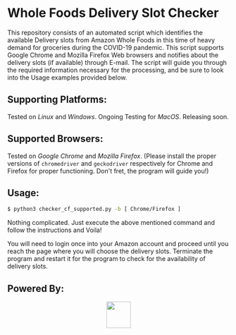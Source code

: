 # Whole Foods Delivery Slot Checker

This repository consists of an automated script which identifies the available Delivery slots from Amazon Whole Foods in this time of heavy demand for groceries during the COVID-19 pandemic. This script supports Google Chrome and Mozilla Firefox Web browsers and notifies about the delivery slots (if available) through E-mail. The script will guide you through the required information necessary for the processing, and be sure to look into the Usage examples provided below.

## Supporting Platforms:

Tested on *Linux* and *Windows*. Ongoing Testing for *MacOS*. Releasing soon.

## Supported Browsers:

Tested on *Google Chrome* and *Mozilla Firefox*. (Please install the proper versions of `chromedriver` and `geckodriver` respectively for Chrome and Firefox for proper functioning. Don't fret, the program will guide you!)

## Usage:

```sh
$ python3 checker_cf_supported.py -b [ Chrome/Firefox ]
```

Nothing complicated. Just execute the above mentioned command and follow the instructions and Voila! 

You will need to login once into your Amazon account and proceed until you reach the page where you will choose the delivery slots. Terminate the program and restart it for the program to check for the availability of delivery slots.

## Powered By:

<p align="center">
  <a href="https://www.selenium.dev/" target="_blank"><img width="55" height="60" src="https://www.selenium.dev/images/selenium_logo_square_red.png"></a>
</p>
